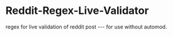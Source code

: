 # Reddit-Regex-Live-Validator
regex for live validation of reddit post --- for use without automod.
